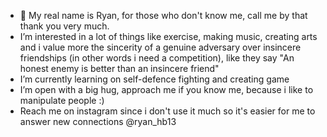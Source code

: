 - 👋 My real name is Ryan, for those who don't know me, call me by that thank you very much.
- I’m interested in a lot of things like exercise, making music, creating arts and i value more the sincerity of a genuine adversary over insincere friendships (in other words i need a competition), like they say "An honest enemy is better than an insincere friend" 
- I’m currently learning on self-defence fighting and creating game
- I’m open with a big hug, approach me if you know me, because i like to manipulate people :) 
- Reach me on instagram since i don't use it much so it's easier for me to answer new connections @ryan_hb13
